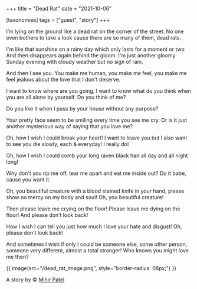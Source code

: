 +++
title = "Dead Rat"
date = "2021-10-06"

[taxonomies]
tags = ["guest", "story"]
+++

I’m lying on the ground like a dead rat on the corner of the street. No one even bothers to take a look cause there are so many of them, dead rats.  

I'm like that sunshine on a rainy day which only lasts for a moment or two And then disappears again behind the gloom. I'm just another gloomy Sunday evening with cloudy weather but no sign of rain.  

<!-- more -->

And then I see you. You make me human, you make me feel, you make me feel jealous about the love that I don't deserve.  

I want to know where are you going, I want to know what do you think when you are all alone by yourself. Do you think of me?  

Do you like it when I pass by your house without any purpose?  

Your pretty face seem to be smiling every time you see me cry. Or is it just another mysterious way of saying that you love me?  

Oh, how I wish I could break your heart! I want to leave you but I also want to see you die slowly, each & everyday! I really do!  

Oh, how I wish I could comb your long raven black hair all day and all night long!  

Why don't you rip me off, tear me apart and eat me inside out? Do it babe, cause you want it.  

Oh, you beautiful creature with a blood stained knife in your hand, please show no mercy on my body and soul! Oh, you beautiful creature!  

Then please leave me crying on the floor! Please leave me dying on the floor! And please don’t look back!  

How I wish I can tell you just how much I love your hate and disgust! Oh, please don't look back!  

And sometimes I wish if only I could be someone else, some other person, someone very different, almost a total stranger! Who knows you might love me then?  

{{ image(src="/dead_rat_image.png", style="border-radius: 08px;") }}
<p></p>

A story by &#169; <a href="mailto:mihirpatel16.mp@gmail.com">Mihir Patel</a>  
